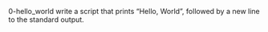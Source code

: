 0-hello_world write a script that prints “Hello, World”, followed by a new line to the standard output.
